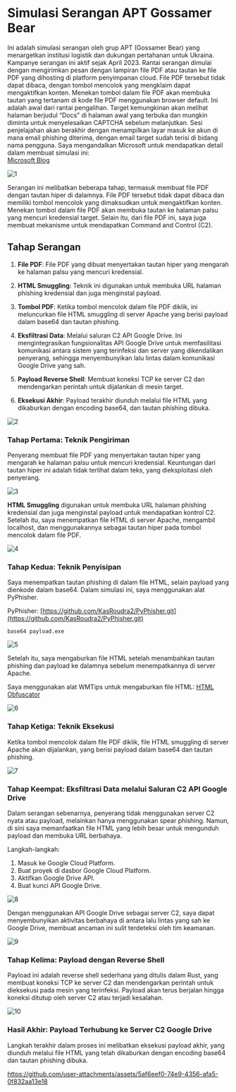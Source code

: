 # Simulasi Serangan APT Gossamer Bear

Ini adalah simulasi serangan oleh grup APT (Gossamer Bear) yang menargetkan institusi logistik dan dukungan pertahanan untuk Ukraina. Kampanye serangan ini aktif sejak April 2023. Rantai serangan dimulai dengan mengirimkan pesan dengan lampiran file PDF atau tautan ke file PDF yang dihosting di platform penyimpanan cloud. File PDF tersebut tidak dapat dibaca, dengan tombol mencolok yang mengklaim dapat mengaktifkan konten. Menekan tombol dalam file PDF akan membuka tautan yang tertanam di kode file PDF menggunakan browser default. Ini adalah awal dari rantai pengalihan. Target kemungkinan akan melihat halaman berjudul “Docs” di halaman awal yang terbuka dan mungkin diminta untuk menyelesaikan CAPTCHA sebelum melanjutkan. Sesi penjelajahan akan berakhir dengan menampilkan layar masuk ke akun di mana email phishing diterima, dengan email target sudah terisi di bidang nama pengguna. Saya mengandalkan Microsoft untuk mendapatkan detail dalam membuat simulasi ini:  
[Microsoft Blog](https://www.microsoft.com/en-us/security/blog/2023/12/07/star-blizzard-increases-sophistication-and-evasion-in-ongoing-attacks/)

![1](https://github.com/user-attachments/assets/66b1c71d-f1a3-43cd-bbba-9b38386f873e)


Serangan ini melibatkan beberapa tahap, termasuk membuat file PDF dengan tautan hiper di dalamnya. File PDF tersebut tidak dapat dibaca dan memiliki tombol mencolok yang dimaksudkan untuk mengaktifkan konten. Menekan tombol dalam file PDF akan membuka tautan ke halaman palsu yang mencuri kredensial target. Selain itu, dari file PDF ini, saya juga membuat mekanisme untuk mendapatkan Command and Control (C2).

## Tahap Serangan

1. **File PDF**: File PDF yang dibuat menyertakan tautan hiper yang mengarah ke halaman palsu yang mencuri kredensial.

2. **HTML Smuggling**: Teknik ini digunakan untuk membuka URL halaman phishing kredensial dan juga menginstal payload.

3. **Tombol PDF**: Ketika tombol mencolok dalam file PDF diklik, ini meluncurkan file HTML smuggling di server Apache yang berisi payload dalam base64 dan tautan phishing.

4. **Eksfiltrasi Data**: Melalui saluran C2 API Google Drive. Ini mengintegrasikan fungsionalitas API Google Drive untuk memfasilitasi komunikasi antara sistem yang terinfeksi dan server yang dikendalikan penyerang, sehingga menyembunyikan lalu lintas dalam komunikasi Google Drive yang sah.

5. **Payload Reverse Shell**: Membuat koneksi TCP ke server C2 dan mendengarkan perintah untuk dijalankan di mesin target.

6. **Eksekusi Akhir**: Payload terakhir diunduh melalui file HTML yang dikaburkan dengan encoding base64, dan tautan phishing dibuka.

![2](https://github.com/user-attachments/assets/630f06bd-0257-4ce6-b3e9-3417055eb481)


### Tahap Pertama: Teknik Pengiriman

Penyerang membuat file PDF yang menyertakan tautan hiper yang mengarah ke halaman palsu untuk mencuri kredensial. Keuntungan dari tautan hiper ini adalah tidak terlihat dalam teks, yang dieksploitasi oleh penyerang.

![3](https://github.com/user-attachments/assets/458a6352-3377-488c-9a6f-cd14d49842e3)


**HTML Smuggling** digunakan untuk membuka URL halaman phishing kredensial dan juga menginstal payload untuk mendapatkan kontrol C2. Setelah itu, saya menempatkan file HTML di server Apache, mengambil localhost, dan menggunakannya sebagai tautan hiper pada tombol mencolok dalam file PDF.

![4](https://github.com/user-attachments/assets/72984ec7-47d6-4e5c-b7a5-b021060c545f)


### Tahap Kedua: Teknik Penyisipan

Saya menempatkan tautan phishing di dalam file HTML, selain payload yang dienkode dalam base64. Dalam simulasi ini, saya menggunakan alat PyPhisher.

PyPhisher: [https://github.com/KasRoudra2/PyPhisher.git](https://github.com/KasRoudra2/PyPhisher.git)

`base64 payload.exe`

![5](https://github.com/user-attachments/assets/97e128f2-e5e9-49a7-a83b-60c049e88d71)


Setelah itu, saya mengaburkan file HTML setelah menambahkan tautan phishing dan payload ke dalamnya sebelum menempatkannya di server Apache.

Saya menggunakan alat WMTips untuk mengaburkan file HTML: [HTML Obfuscator](https://www.wmtips.com/tools/html-obfuscator/#google_vignette)

![6](https://github.com/user-attachments/assets/afd638ec-d1dc-48bf-b72c-e7a70719d678)


### Tahap Ketiga: Teknik Eksekusi

Ketika tombol mencolok dalam file PDF diklik, file HTML smuggling di server Apache akan dijalankan, yang berisi payload dalam base64 dan tautan phishing.

![7](https://github.com/user-attachments/assets/4962e5ce-af04-4009-a7d7-56e37a8457b3)


### Tahap Keempat: Eksfiltrasi Data melalui Saluran C2 API Google Drive

Dalam serangan sebenarnya, penyerang tidak menggunakan server C2 nyata atau payload, melainkan hanya menggunakan spear phishing. Namun, di sini saya memanfaatkan file HTML yang lebih besar untuk mengunduh payload dan membuka URL berbahaya.

Langkah-langkah:
1. Masuk ke Google Cloud Platform.
2. Buat proyek di dasbor Google Cloud Platform.
3. Aktifkan Google Drive API.
4. Buat kunci API Google Drive.

![8](https://github.com/user-attachments/assets/b6608e44-127f-4cd7-9785-d22248eb9d3b)


Dengan menggunakan API Google Drive sebagai server C2, saya dapat menyembunyikan aktivitas berbahaya di antara lalu lintas yang sah ke Google Drive, membuat ancaman ini sulit terdeteksi oleh tim keamanan.

![9](https://github.com/user-attachments/assets/f0c54df4-c139-428f-ac3b-a775163dc10c)


### Tahap Kelima: Payload dengan Reverse Shell

Payload ini adalah reverse shell sederhana yang ditulis dalam Rust, yang membuat koneksi TCP ke server C2 dan mendengarkan perintah untuk dieksekusi pada mesin yang terinfeksi. Payload akan terus berjalan hingga koneksi ditutup oleh server C2 atau terjadi kesalahan.

![10](https://github.com/user-attachments/assets/78c3c5ed-f7ba-4b91-8279-43b88e1ae0b3)


### Hasil Akhir: Payload Terhubung ke Server C2 Google Drive

Langkah terakhir dalam proses ini melibatkan eksekusi payload akhir, yang diunduh melalui file HTML yang telah dikaburkan dengan encoding base64 dan tautan phishing dibuka.



https://github.com/user-attachments/assets/5af6eef0-74e9-4356-afa5-0f832aa13e18


